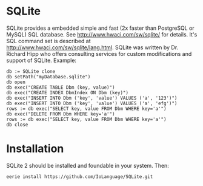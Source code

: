 # SQLite 
SQLite provides a embedded simple and fast (2x faster than PostgreSQL or MySQL) SQL database. See http://www.hwaci.com/sw/sqlite/ for details. It's SQL command set is described at http://www.hwaci.com/sw/sqlite/lang.html. SQLite was written by Dr. Richard Hipp who offers consulting services for custom modifications and support of SQLite. Example:
```Io
db := SQLite clone
db setPath("myDatabase.sqlite")
db open
db exec("CREATE TABLE Dbm (key, value)")
db exec("CREATE INDEX DbmIndex ON Dbm (key)")
db exec("INSERT INTO Dbm ('key', 'value') VALUES ('a', '123')")
db exec("INSERT INTO Dbm ('key', 'value') VALUES ('a', 'efg')")
rows := db exec("SELECT key, value FROM Dbm WHERE key='a'")
db exec("DELETE FROM Dbm WHERE key='a'")
rows := db exec("SELECT key, value FROM Dbm WHERE key='a'")
db close
```

# Installation
SQLite 2 should be installed and foundable in your system. Then:
```
eerie install https://github.com/IoLanguage/SQLite.git
```
